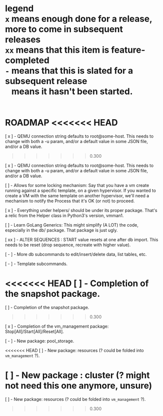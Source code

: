 __legend__<br>
`x` means enough done for a release, more to come in subsequent releases<br>
`xx` means that this item is feature-completed<br>
`-` means that this is slated for a subsequent release<br>
` ` means it hasn't been started.
<br><br><br>
__ROADMAP__
<<<<<<< HEAD
=======

[ x ] - QEMU connection string defaults to root@some-host.
This needs to change with both a -u param, and/or a default value in some JSON file, and/or a DB value.
>>>>>>> 0.300

[ x ] - QEMU connection string defaults to root@some-host.
This needs to change with both a -u param, and/or a default value in some JSON file, and/or a DB value.

[   ] - Allows for some locking mechanism:
Say that you have a vm create running against a specific template, on a given hypervisor.
If you wanted to create a VM with the same template on another hypervisor, we'll need a mechanism to notify the
Process that it's OK (or not) to proceed.

[ x ] - Everything under helpers/ should be under its proper package.
That's a relic from the Helper class in Python3's version, vmman1.

[   ] - Learn GoLang Generics:
This might simplify (A LOT) the code, especially in the db/ package.
That package is just ugly.

[ xx ] - ALTER SEQUENCES : START value resets at one after db import.
This needs to be reset (drop sequence, recreate with higher value).

[ - ] - More db subcommands to edit/insert/delete data, list tables, etc.

[ - ] - Template subcommands.

<<<<<<< HEAD
[   ] - Completion of the snapshot package.
=======
[ ] - Completion of the snapshot package.
>>>>>>> 0.300

[ x ] - Completion of the vm_management package: Stop[All]/Start[All]/Reset[All].

[ - ] - New package: pool_storage.

<<<<<<< HEAD
[   ] - New package: resources (? could be folded into `vm_management` ?).

[   ] - New package : cluster (? might not need this one anymore, unsure)
=======
[ ] - New package: resources (? could be folded into `vm_management` ?).
>>>>>>> 0.300
